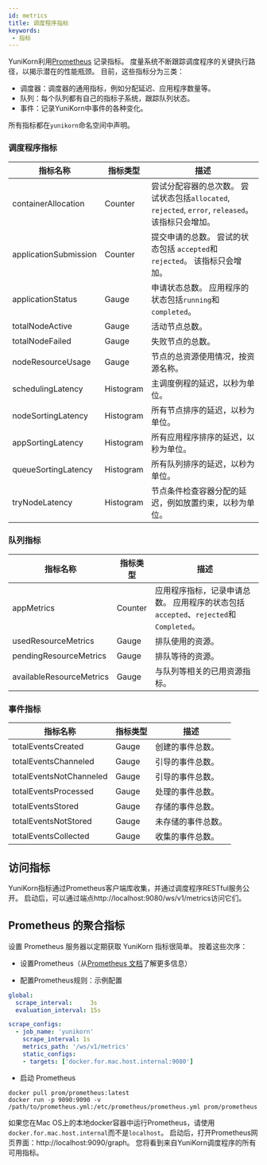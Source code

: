 ```yaml
---
id: metrics
title: 调度程序指标
keywords:
 - 指标
---
```


<!--
Licensed to the Apache Software Foundation (ASF) under one
or more contributor license agreements.  See the NOTICE file
distributed with this work for additional information
regarding copyright ownership.  The ASF licenses this file
to you under the Apache License, Version 2.0 (the
"License"); you may not use this file except in compliance
with the License.  You may obtain a copy of the License at

  http://www.apache.org/licenses/LICENSE-2.0

Unless required by applicable law or agreed to in writing,
software distributed under the License is distributed on an
"AS IS" BASIS, WITHOUT WARRANTIES OR CONDITIONS OF ANY
KIND, either express or implied.  See the License for the
specific language governing permissions and limitations
under the License.
-->

YuniKorn利用[Prometheus](https://prometheus.io/) 记录指标。 度量系统不断跟踪调度程序的关键执行路径，以揭示潜在的性能瓶颈。 目前，这些指标分为三类：

- 调度器：调度器的通用指标，例如分配延迟、应用程序数量等。
- 队列：每个队列都有自己的指标子系统，跟踪队列状态。
- 事件：记录YuniKorn中事件的各种变化。

所有指标都在`yunikorn`命名空间中声明。
###    调度程序指标

| 指标名称               | 指标类型        | 描述         | 
| --------------------- | ------------  | ------------ |
| containerAllocation   | Counter       | 尝试分配容器的总次数。 尝试状态包括`allocated`, `rejected`, `error`, `released`。 该指标只会增加。  |
| applicationSubmission | Counter       | 提交申请的总数。 尝试的状态包括 `accepted`和`rejected`。 该指标只会增加。 |
| applicationStatus     | Gauge         | 申请状态总数。 应用程序的状态包括`running`和`completed`。  | 
| totalNodeActive       | Gauge         | 活动节点总数。                          |
| totalNodeFailed       | Gauge         | 失败节点的总数。                          |
| nodeResourceUsage     | Gauge         | 节点的总资源使用情况，按资源名称。        |
| schedulingLatency     | Histogram     | 主调度例程的延迟，以秒为单位。    |
| nodeSortingLatency    | Histogram     | 所有节点排序的延迟，以秒为单位。              |
| appSortingLatency     | Histogram     | 所有应用程序排序的延迟，以秒为单位。      |
| queueSortingLatency   | Histogram     | 所有队列排序的延迟，以秒为单位。             |
| tryNodeLatency        | Histogram     | 节点条件检查容器分配的延迟，例如放置约束，以秒为单位。 |

###    队列指标

| 指标名称                   | 指标类型        | 描述        |
| ------------------------- | ------------- | ----------- |
| appMetrics                | Counter       | 应用程序指标，记录申请总数。 应用程序的状态包括`accepted`、`rejected`和`Completed`。    |
| usedResourceMetrics       | Gauge         | 排队使用的资源。     |
| pendingResourceMetrics    | Gauge         | 排队等待的资源。  |
| availableResourceMetrics  | Gauge         | 与队列等相关的已用资源指标。    |

###    事件指标

| 指标名称                   | 指标类型        | 描述        |
| ------------------------ | ------------  | ----------- |
| totalEventsCreated       | Gauge         | 创建的事件总数。          |
| totalEventsChanneled     | Gauge         | 引导的事件总数。        |
| totalEventsNotChanneled  | Gauge         | 引导的事件总数。    |
| totalEventsProcessed     | Gauge         | 处理的事件总数。        |
| totalEventsStored        | Gauge         | 存储的事件总数。           |
| totalEventsNotStored     | Gauge         | 未存储的事件总数。       |
| totalEventsCollected     | Gauge         | 收集的事件总数。        |

## 访问指标

YuniKorn指标通过Prometheus客户端库收集，并通过调度程序RESTful服务公开。
启动后，可以通过端点http://localhost:9080/ws/v1/metrics访问它们。

## Prometheus 的聚合指标

设置 Prometheus 服务器以定期获取 YuniKorn 指标很简单。 按着这些次序：

- 设置Prometheus（从[Prometheus 文档](https://prometheus.io/docs/prometheus/latest/installation/)了解更多信息）

- 配置Prometheus规则：示例配置

```yaml
global:
  scrape_interval:     3s
  evaluation_interval: 15s

scrape_configs:
  - job_name: 'yunikorn'
    scrape_interval: 1s
    metrics_path: '/ws/v1/metrics'
    static_configs:
    - targets: ['docker.for.mac.host.internal:9080']
```

- 启动 Prometheus

```shell script
docker pull prom/prometheus:latest
docker run -p 9090:9090 -v /path/to/prometheus.yml:/etc/prometheus/prometheus.yml prom/prometheus
```

如果您在Mac OS上的本地docker容器中运行Prometheus，请使用`docker.for.mac.host.internal`而不是`localhost`。 启动后，打开Prometheus网页界面：http://localhost:9090/graph。 您将看到来自YuniKorn调度程序的所有可用指标。


